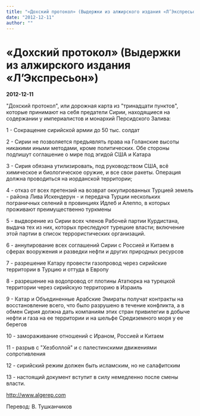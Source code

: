 ```yaml
---
title: "«Дохский протокол» (Выдержки из алжирского издания «Л’Экспресьон»)"
date: "2012-12-11"
author: ""
---
```


# «Дохский протокол» (Выдержки из алжирского издания «Л’Экспресьон»)

**2012-12-11** 

"Дохский протокол", или дорожная карта из "тринадцати пунктов", которые принимают на себя предатели Сирии, находящиеся на содержании у империалистов и монархий Персидского Залива:



1 - Сокращение сирийской армии до 50 тыс. солдат

2 - Сирии не позволяется предъявлять права на Голанские высоты никакими иными методами, кроме политических. Обе стороны подпишут соглашение о мире под эгидой США и Катара

3 - Сирия обязана утилизировать, под руководством США, всё химическое и биологическое оружие, и все свои ракеты. Операция должна проводиться на иорданской территории;

4 - отказ от всех претензий на возврат оккупированных Турцией земель - района Лива Искендерун - и передача Турции нескольких пограничных селений в провинциях Идлеб и Алеппо, в которых проживают преимущественно туркмены

5 - выдворение из Сирии всех членов Рабочей партии Курдистана, выдача тех из них, которых преследуют турецкие власти; включение этой партии в список террористических организаций.

6 - аннулирование всех соглашений Сирии с Россией и Китаем в сферах вооружения и разведки нефти и других природных ресурсов

7 - разрешение Катару провести газопровод через сирийские территории в Турцию и оттуда в Европу

8 - разрешение на водопровод от плотины Ататюрка на турецкой территории через сирийскую территорию в Израиль

9 - Катар и Объединенные Арабские Эмираты получат контракты на восстановление всего, что было разрушено в течение конфликта, а в обмен Сирия должна дать компаниям этих стран привилегии в добыче нефти и газа на ее территории и на шельфе Средиземного моря у ее берегов

10 - замораживание отношений с Ираном, Россией и Китаем

11 - разрыв с "Хезболлой" и с палестинскими движениями сопротивления

12 - сирийский режим должен быть исламским, но не салафитским

13 - настоящий документ вступит в силу немедленно после смены власти.



http://www.algerep.com

Перевод: В. Тушканчиков